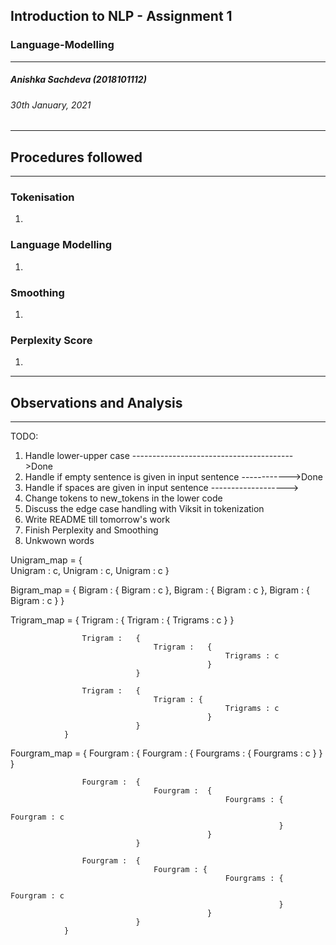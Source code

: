 ## Introduction to NLP - Assignment 1 
### Language-Modelling
---
##### Anishka Sachdeva (2018101112)
###### 30th January, 2021
---
## Procedures followed
---

### Tokenisation
1. 

### Language Modelling
1. 

### Smoothing
1. 

### Perplexity Score
1. 

---
## Observations and Analysis
---


TODO:
1. Handle lower-upper case ---------------------------------------->Done
2. Handle if empty sentence is given in input sentence ------------>Done
3. Handle if spaces are given in input sentence ------------------->
4. Change tokens to new_tokens in the lower code
5. Discuss the edge case handling with Viksit in tokenization
6. Write README till tomorrow's work
7. Finish Perplexity and Smoothing
8. Unkwown words






Unigram_map = 	{	
                    Unigram : c,
                    Unigram : c,
                    Unigram : c
                }


Bigram_map =	{
				    Bigram :	{
							        Bigram : c
                                },
					Bigram : 	{
							    	Bigram : c
							    },
					Bigram : 	{
							    	Bigram : c
                                }
                } 


Trigram_map = {
                    Trigram :   {
                                    Trigram :   {
                                                    Trigrams : c
                                                }
                                }

                    Trigram :   {
                                    Trigram :   {
                                                    Trigrams : c
                                                }
                                }

                    Trigram :   {
                                    Trigram : {
                                                    Trigrams : c
                                                }
                                }
                }


Fourgram_map = {
                    Fourgram :  {
                                    Fourgram :  {
                                                    Fourgrams : {
                                                                    Fourgrams : c
                                                                }
                                                }
                                }   

                    Fourgram :  {
                                    Fourgram :  {
                                                    Fourgrams : {
                                                                    Fourgram : c
                                                                }
                                                }
                                }

                    Fourgram :  {
                                    Fourgram : {
                                                    Fourgrams : {
                                                                    Fourgram : c
                                                                }
                                                }
                                }
                }



